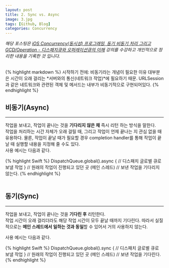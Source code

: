 ```yaml
---
layout: post
title: 2. Sync vs. Async
image: 3.jpg
tags: [Github, Blog]
categories: Concurrency
---
```

*해당 포스팅은 [iOS Concurrency(동시성) 프로그래밍, 동기 비동기 처리 그리고 GCD/Operation - 디스패치큐와 오퍼레이션큐의 이해](https://www.inflearn.com/course/iOS-Concurrency-GCD-Operation) 강의를 수강하고 개인적으로 정리한 내용을 기록한 것 입니다.*
<br>
<br>

{% highlight markdown %}
시작하기 전에: 비동기라는 개념이 필요한 이유
대부분은 시간이 오래 걸리는 *서버와의 통신(네트워크 작업)*에 필요하기 때문.
URLSession과 같은 네트워크와 관련된 객체 및 메서드는 내부가 비동기적으로 구현되어있다.
{% endhighlight %}
<br>

## 비동기(Async)
---
작업을 보내고, 작업이 끝나는 것을 **기다리지 않은 채** 즉시 리턴 하는 방식을 말한다. <br>
작업을 처리하는 시간 자체가 오래 걸릴 때, 그리고 작업이 언제 끝나는 지 관심 없을 때 유용하다.
물론, 작업이 끝날 때가 필요할 경우 completion handler를 통해 작업이 끝날 때 실행할 내용을 지정해 줄 수도 있다. <br>
사용 예시는 다음과 같다.

{% highlight Swift %}
DispatchQueue.global().async {
	// 디스패치 글로벌 큐로 보낼 작업
}
// 원래의 작업이 진행되고 있던 곳 (메인 스레드)
// 보낸 작업을 기다리지 않는다.
{% endhighlight %}
<br>
<br>

## 동기(Sync)
---
작업을 보내고, 작업이 끝나는 것을 **기다린 후** 리턴한다. <br>
작업 시간이 오래 걸리더라도 해당 작업 시간이 모두 끝날 때까지 기다린다. 따라서 실질적으로는 **메인 스레드에서 일하는 것과 동일**할 수 있어서 거의 사용하지 않는다.

사용 예시는 다음과 같다.

{% highlight Swift %}
DispatchQueue.global().sync {
	// 디스패치 글로벌 큐로 보낼 작업
}
// 원래의 작업이 진행되고 있던 곳 (메인 스레드)
// 보낸 작업을 기다린다.
{% endhighlight %}
<br>
<br>

